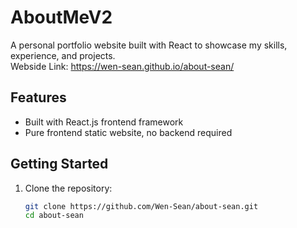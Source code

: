 # AboutMeV2

A personal portfolio website built with React to showcase my skills, experience, and projects. <br>
Webside Link: https://wen-sean.github.io/about-sean/

## Features

- Built with React.js frontend framework
- Pure frontend static website, no backend required

## Getting Started

1. Clone the repository:

   ```bash
   git clone https://github.com/Wen-Sean/about-sean.git
   cd about-sean
